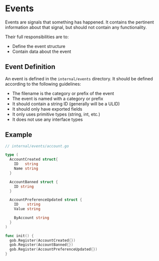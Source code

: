 # Events

 Events are signals that something has happened. It contains the
 pertinent information about that signal, but should not contain
 any functionality.

Their full responsibilities are to:

* Define the event structure
* Contain data about the event

## Event Definition

An event is defined in the `internal/events` directory. It should be defined
according to the following guidelines:

* The filename is the category or prefix of the event
* The event is named with a category or prefix
* It should contain a string ID (generally will be a ULID)
* It should only have exported fields
* It only uses primitive types (string, int, etc.)
* It does not use any interface types

## Example

```go
// internal/events/account.go

type (
  AccountCreated struct{
    ID   string
    Name string
  }

  AccountBanned struct {
    ID string
  }

  AccountPreferenceUpdated struct {
    ID    string
    Value string

    ByAccount string
  }
)

func init() {
  gob.Register(AccountCreated{})
  gob.Register(AccountBanned{})
  gob.Register(AccountPreferenceUpdated{})
}
```
